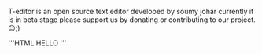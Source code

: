 T-editor is an open source text editor developed by soumy johar currently it is in beta stage please support us by donating or  contributing to our project.😊;) 

'''HTML
HELLO
'''
